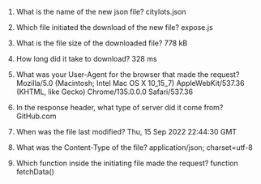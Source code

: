 1. What is the name of the new json file? citylots.json

2. Which file initiated the download of the new file? expose.js

3. What is the file size of the downloaded file? 778 kB

4. How long did it take to download? 328 ms

5. What was your User-Agent for the browser that made the request? Mozilla/5.0 (Macintosh; Intel Mac OS X 10_15_7) AppleWebKit/537.36 (KHTML, like Gecko) Chrome/135.0.0.0 Safari/537.36

6. In the response header, what type of server did it come from? GitHub.com

7. When was the file last modified? Thu, 15 Sep 2022 22:44:30 GMT

8. What was the Content-Type of the file? application/json; charset=utf-8
   
9.  Which function inside the initiating file made the request? function fetchData()